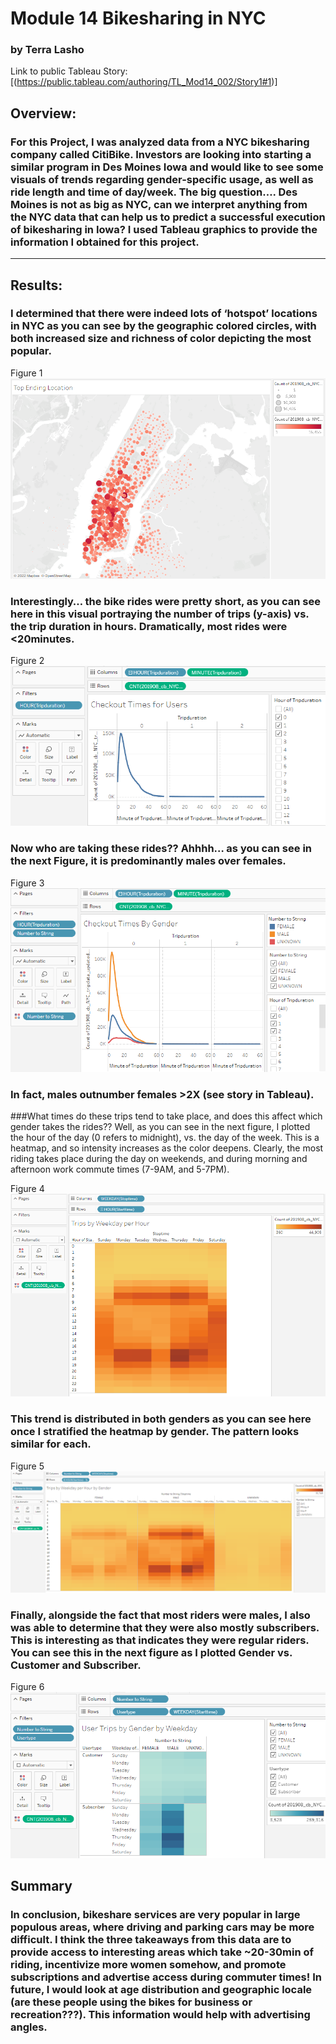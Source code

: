 # Module 14  Bikesharing in NYC
### by Terra Lasho 
Link to public Tableau Story: [(https://public.tableau.com/authoring/TL_Mod14_002/Story1#1)]

## Overview: 

### For this Project, I was analyzed data from a NYC bikesharing company called CitiBike.  Investors are looking into starting a similar program in Des Moines Iowa and would like to see some visuals of trends regarding gender-specific usage, as well as ride length and time of day/week.  The big question…. Des Moines is not as big as NYC, can we interpret anything from the NYC data that can help us to predict a successful execution of bikesharing in Iowa?  I used Tableau graphics to provide the information I obtained for this project.
--------------------------------------------------------------------------------------------------------------
## Results:

### I determined that there were indeed lots of ‘hotspot’ locations in NYC as you can see by the geographic colored circles, with both increased size and richness of color depicting the most popular.

Figure 1
![](https://github.com/Beetleee/bikesharing/blob/main/resources/plot00.png)

### Interestingly… the bike rides were pretty short, as you can see here in this visual portraying the number of trips (y-axis) vs. the trip duration in hours. Dramatically, most rides were <20minutes.

Figure 2
![](https://github.com/Beetleee/bikesharing/blob/main/resources/plot0.png)

### Now who are taking these rides?? Ahhhh… as you can see in the next Figure, it is predominantly males over females.

Figure 3
![](https://github.com/Beetleee/bikesharing/blob/main/resources/plot1.png)

### In fact, males outnumber females >2X (see story in Tableau).
###What times do these trips tend to take place, and does this affect which gender takes the rides?? Well, as you can see in the next figure, I plotted the hour of the day (0 refers to midnight), vs. the day of the week. This is a heatmap, and so intensity increases as the color deepens.  Clearly, the most riding takes place during the day on weekends, and during morning and afternoon work commute times (7-9AM, and 5-7PM).  

Figure 4
![](https://github.com/Beetleee/bikesharing/blob/main/resources/plot2.png)

### This trend is distributed in both genders as you can see here once I stratified the heatmap by gender. The pattern looks similar for each.

Figure 5
![](https://github.com/Beetleee/bikesharing/blob/main/resources/plot3.png)

### Finally, alongside the fact that most riders were males, I also was able to determine that they were also mostly subscribers.  This is interesting as that indicates they were regular riders. You can see this in the next figure as I plotted Gender vs. Customer and Subscriber.

Figure 6
![](https://github.com/Beetleee/bikesharing/blob/main/resources/plot4.png)


## Summary

### In conclusion, bikeshare services are very popular in large populous areas, where driving and parking cars may be more difficult.  I think the three takeaways from this data are to provide access to interesting areas which take ~20-30min of riding, incentivize more women somehow, and promote subscriptions and advertise access during commuter times!  In future, I would look at age distribution and geographic locale (are these people using the bikes for business or recreation???). This information would help with advertising angles.




